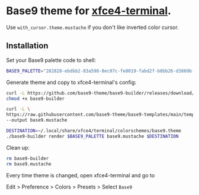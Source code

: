 # Base9 theme for [xfce4-terminal](https://docs.xfce.org/apps/terminal/start).
Use `with_cursor.theme.mustache` if you don't like inverted color cursor.

<details style="display: none;">
<summary>View screenshots</summary>
</details>

## Installation




Set your Base9 palette code to shell:
```bash
BASE9_PALETTE="282828-ebdbb2-83a598-8ec07c-fe8019-fabd2f-b8bb26-d3869b-fb4934"
```

Generate theme and copy to xfce4-terminal's config:
```bash
curl -L https://github.com/base9-theme/base9-builder/releases/download/0.1/base9-builder --output base9-builder
chmod +x base9-builder

curl -L \
https://raw.githubusercontent.com/base9-theme/base9-templates/main/templates/xfce4-terminal/default.yml.mustache \
--output base9.mustache

DESTINATION=~/.local/share/xfce4/terminal/colorschemes/base9.theme
./base9-builder render $BASE9_PALETTE base9.mustache $DESTINATION
```

Clean up:
```bash
rm base9-builder
rm base9.mustache
```

Every time theme is changed, open xfce4-terminal and go to

Edit > Preference > Colors > Presets > Select `Base9`

